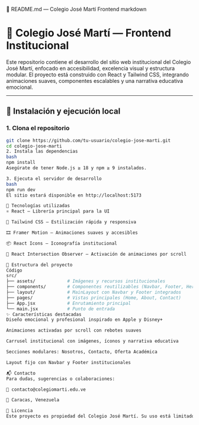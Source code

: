 📘 README.md — Colegio José Martí Frontend
markdown

# 🏫 Colegio José Martí — Frontend Institucional

Este repositorio contiene el desarrollo del sitio web institucional del Colegio José Martí, enfocado en accesibilidad, excelencia visual y estructura modular. El proyecto está construido con React y Tailwind CSS, integrando animaciones suaves, componentes escalables y una narrativa educativa emocional.

---

## 🚀 Instalación y ejecución local

### 1. Clona el repositorio

```bash
git clone https://github.com/tu-usuario/colegio-jose-marti.git
cd colegio-jose-marti
2. Instala las dependencias
bash
npm install
Asegúrate de tener Node.js ≥ 18 y npm ≥ 9 instalados.

3. Ejecuta el servidor de desarrollo
bash
npm run dev
El sitio estará disponible en http://localhost:5173

🧱 Tecnologías utilizadas
⚛️ React — Librería principal para la UI

🎨 Tailwind CSS — Estilización rápida y responsiva

🎞️ Framer Motion — Animaciones suaves y accesibles

📦 React Icons — Iconografía institucional

🧠 React Intersection Observer — Activación de animaciones por scroll

📁 Estructura del proyecto
Código
src/
├── assets/            # Imágenes y recursos institucionales
├── components/        # Componentes reutilizables (Navbar, Footer, HeroSection, etc.)
├── layout/            # MainLayout con Navbar y Footer integrados
├── pages/             # Vistas principales (Home, About, Contact)
├── App.jsx            # Enrutamiento principal
└── main.jsx           # Punto de entrada
✨ Características destacadas
Diseño emocional y profesional inspirado en Apple y Disney+

Animaciones activadas por scroll con rebotes suaves

Carrusel institucional con imágenes, íconos y narrativa educativa

Secciones modulares: Nosotros, Contacto, Oferta Académica

Layout fijo con Navbar y Footer institucionales

📬 Contacto
Para dudas, sugerencias o colaboraciones:

📧 contacto@colegiomarti.edu.ve

📍 Caracas, Venezuela

📄 Licencia
Este proyecto es propiedad del Colegio José Martí. Su uso está limitado a fines educativos y de desarrollo institucional.
```
